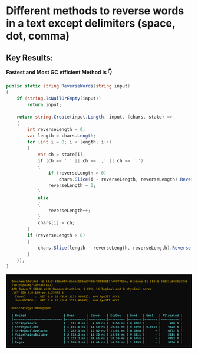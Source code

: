 # Different methods to reverse words in a text except delimiters (space, dot, comma)

## Key Results: 
**Fastest and Most GC efficient Method is 👇**

```cs
public static string ReverseWords(string input)
{
    if (string.IsNullOrEmpty(input))
        return input;

    return string.Create(input.Length, input, (chars, state) =>
    {
        int reverseLength = 0;
        var length = chars.Length;
        for (int i = 0; i < length; i++)
        {
            var ch = state[i];
            if (ch == ' ' || ch == ',' || ch == '.')
            {
                if (reverseLength > 0)
                    chars.Slice(i - reverseLength, reverseLength).Reverse();
                reverseLength = 0;
            }
            else
            {
                reverseLength++;
            }
            chars[i] = ch;
        }
        if (reverseLength > 0)
        {
            chars.Slice(length - reverseLength, reverseLength).Reverse();
        }
    });
}
```

![Benchmark](Benchmark.png)